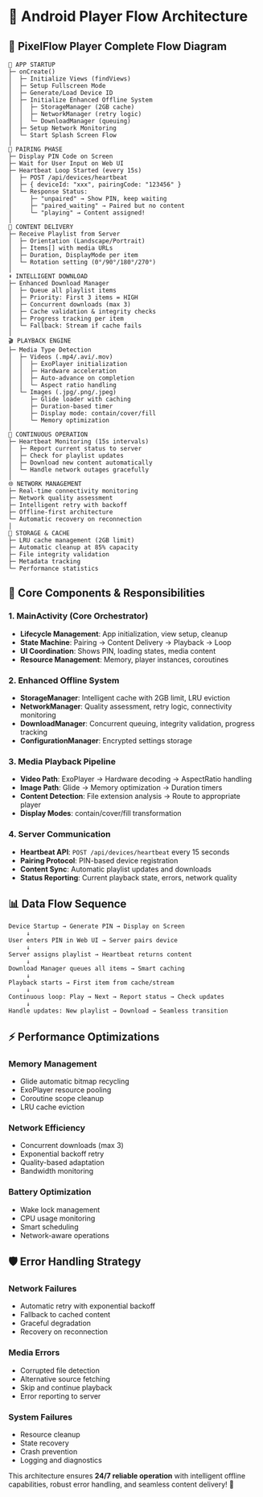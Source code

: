 # 🎯 **Android Player Flow Architecture**

## **📱 PixelFlow Player Complete Flow Diagram**

```
🚀 APP STARTUP
├─ onCreate()
│  ├─ Initialize Views (findViews)
│  ├─ Setup Fullscreen Mode
│  ├─ Generate/Load Device ID
│  ├─ Initialize Enhanced Offline System
│  │  ├─ StorageManager (2GB cache)
│  │  ├─ NetworkManager (retry logic)
│  │  └─ DownloadManager (queuing)
│  ├─ Setup Network Monitoring
│  └─ Start Splash Screen Flow
│
📡 PAIRING PHASE
├─ Display PIN Code on Screen
├─ Wait for User Input on Web UI
├─ Heartbeat Loop Started (every 15s)
│  ├─ POST /api/devices/heartbeat
│  ├─ { deviceId: "xxx", pairingCode: "123456" }
│  └─ Response Status:
│     ├─ "unpaired" → Show PIN, keep waiting
│     ├─ "paired_waiting" → Paired but no content
│     └─ "playing" → Content assigned!
│
🎵 CONTENT DELIVERY
├─ Receive Playlist from Server
│  ├─ Orientation (Landscape/Portrait)
│  ├─ Items[] with media URLs
│  ├─ Duration, DisplayMode per item
│  └─ Rotation setting (0°/90°/180°/270°)
│
⬇️ INTELLIGENT DOWNLOAD
├─ Enhanced Download Manager
│  ├─ Queue all playlist items
│  ├─ Priority: First 3 items = HIGH
│  ├─ Concurrent downloads (max 3)
│  ├─ Cache validation & integrity checks
│  ├─ Progress tracking per item
│  └─ Fallback: Stream if cache fails
│
🎬 PLAYBACK ENGINE
├─ Media Type Detection
│  ├─ Videos (.mp4/.avi/.mov)
│  │  ├─ ExoPlayer initialization
│  │  ├─ Hardware acceleration
│  │  ├─ Auto-advance on completion
│  │  └─ Aspect ratio handling
│  └─ Images (.jpg/.png/.jpeg)
│     ├─ Glide loader with caching
│     ├─ Duration-based timer
│     ├─ Display mode: contain/cover/fill
│     └─ Memory optimization
│
🔄 CONTINUOUS OPERATION
├─ Heartbeat Monitoring (15s intervals)
│  ├─ Report current status to server
│  ├─ Check for playlist updates
│  ├─ Download new content automatically
│  └─ Handle network outages gracefully
│
🌐 NETWORK MANAGEMENT
├─ Real-time connectivity monitoring
├─ Network quality assessment
├─ Intelligent retry with backoff
├─ Offline-first architecture
└─ Automatic recovery on reconnection
│
💾 STORAGE & CACHE
├─ LRU cache management (2GB limit)
├─ Automatic cleanup at 85% capacity
├─ File integrity validation
├─ Metadata tracking
└─ Performance statistics
```

## **🔧 Core Components & Responsibilities**

### **1. MainActivity (Core Orchestrator)**
- **Lifecycle Management**: App initialization, view setup, cleanup
- **State Machine**: Pairing → Content Delivery → Playback → Loop
- **UI Coordination**: Shows PIN, loading states, media content
- **Resource Management**: Memory, player instances, coroutines

### **2. Enhanced Offline System**
- **StorageManager**: Intelligent cache with 2GB limit, LRU eviction
- **NetworkManager**: Quality assessment, retry logic, connectivity monitoring  
- **DownloadManager**: Concurrent queuing, integrity validation, progress tracking
- **ConfigurationManager**: Encrypted settings storage

### **3. Media Playback Pipeline**
- **Video Path**: ExoPlayer → Hardware decoding → AspectRatio handling
- **Image Path**: Glide → Memory optimization → Duration timers
- **Content Detection**: File extension analysis → Route to appropriate player
- **Display Modes**: contain/cover/fill transformation

### **4. Server Communication**
- **Heartbeat API**: `POST /api/devices/heartbeat` every 15 seconds
- **Pairing Protocol**: PIN-based device registration
- **Content Sync**: Automatic playlist updates and downloads
- **Status Reporting**: Current playback state, errors, network quality

## **📊 Data Flow Sequence**

```
Device Startup → Generate PIN → Display on Screen
     ↓
User enters PIN in Web UI → Server pairs device
     ↓
Server assigns playlist → Heartbeat returns content
     ↓
Download Manager queues all items → Smart caching
     ↓
Playback starts → First item from cache/stream
     ↓
Continuous loop: Play → Next → Report status → Check updates
     ↓
Handle updates: New playlist → Download → Seamless transition
```

## **⚡ Performance Optimizations**

### **Memory Management**
- Glide automatic bitmap recycling
- ExoPlayer resource pooling  
- Coroutine scope cleanup
- LRU cache eviction

### **Network Efficiency**
- Concurrent downloads (max 3)
- Exponential backoff retry
- Quality-based adaptation
- Bandwidth monitoring

### **Battery Optimization**
- Wake lock management
- CPU usage monitoring
- Smart scheduling
- Network-aware operations

## **🛡️ Error Handling Strategy**

### **Network Failures**
- Automatic retry with exponential backoff
- Fallback to cached content
- Graceful degradation
- Recovery on reconnection

### **Media Errors**
- Corrupted file detection
- Alternative source fetching
- Skip and continue playback
- Error reporting to server

### **System Failures**
- Resource cleanup
- State recovery
- Crash prevention
- Logging and diagnostics

This architecture ensures **24/7 reliable operation** with intelligent offline capabilities, robust error handling, and seamless content delivery! 🚀
